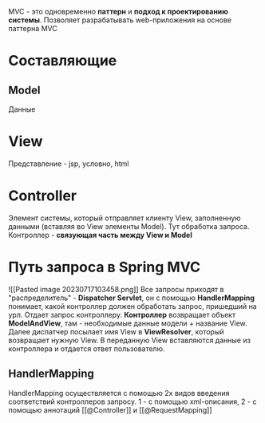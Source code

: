 MVC - это одновременно **паттерн** и **подход к проектированию системы**. Позволяет разрабатывать web-приложения на основе паттерна MVC
# Составляющие
## Model
Данные
# View
Представление - jsp, условно, html
# Controller
Элемент системы, который отправляет клиенту View, заполненную данными (вставляя во View элементы Model). Тут обработка запроса. Контроллер - **связующая часть между View и Model**
# Путь запроса в Spring MVC
![[Pasted image 20230717103458.png]]
Все запросы приходят в "распределитель" - **Dispatcher Servlet**, он с помощью **HandlerMapping** понимает, какой контроллер должен обработать запрос, пришедший на урл. Отдает запрос контроллеру. **Контроллер** возвращает объект **ModelAndView**, там - необходимые данные модели + название View. Далее диспатчер посылает имя View в **ViewResolver**, который возвращает нужную View. В переданную View вставляются данные из контроллера и отдается ответ пользователю.
## HandlerMapping
HandlerMapping осуществляется с помощью 2х видов введения соответствий контроллеров запросу. 1 - с помощью xml-описания, 2 - с помощью аннотаций [[@Controller]] и [[@RequestMapping]]